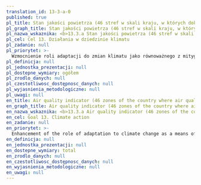 ```yaml
---
translation_id: 13-3-a-0
published: true
pl_title: Stan jakości powietrza (46 stref w skali kraju, w których dokonuje się oceny jakości powietrza)
pl_graph_title: Stan jakości powietrza (46 stref w skali kraju, w których dokonuje się oceny jakości powietrza)
pl_nazwa_wskaznika: <b>13.3.a Stan jakości powietrza (46 stref w skali kraju, w których dokonuje się oceny jakości powietrza)</b>
pl_cel: Cel 13. Działania w dziedzinie klimatu
pl_zadanie: null
pl_priorytet: >-
  Wzmocnienie roli adaptacji do zmian klimatu jako równoważnego z mitygacją środka walki ze zmianą klimatu
pl_definicja: null
pl_jednostka_prezentacji: null
pl_dostepne_wymiary: ogółem
pl_zrodlo_danych: null
pl_czestotliwosc_dostępnosc_danych: null
pl_wyjasnienia_metodologiczne: null
pl_uwagi: null
en_title: Air quality indicator (46 zones of the country where air quality assesment is made)
en_graph_title: Air quality indicator (46 zones of the country where air quality assesment is made)
en_nazwa_wskaznika: <b>13.3.a Air quality indicator (46 zones of the country where air quality assesment is made)</b>
en_cel: Goal 13. Climate action
en_zadanie: null
en_priorytet: >-
  Enhancement of the role of adaptation to climate change as a means of combating climate change equivalent to mitigation
en_definicja: null
en_jednostka_prezentacji: null
en_dostepne_wymiary: total
en_zrodlo_danych: null
en_czestotliwosc_dostępnosc_danych: null
en_wyjasnienia_metodologiczne: null
en_uwagi: null
---
```

